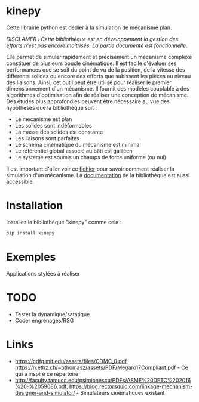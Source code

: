 # kinepy

Cette librairie python est dédier à la simulation de mécanisme plan.

*DISCLAMER : Cette bibliothèque est en développement la gestion des efforts n'est pas encore maîtrisés. La partie documenté est fonctionnelle.*

Elle permet de simuler rapidement et précisément un mécanisme complexe constituer de plusieurs boucle cinématique. Il est facile d'évaluer ses performances que se soit du point de vu de la position, de la vitesse des différents solides ou encore des efforts que subissent les pièces au niveau des liaisons. Ainsi, cet outil peut être utilisé pour réaliser le premier dimensionnement d'un mécanisme. Il fournit des modèles couplable à des algorithmes d'optimisation afin de réaliser une conception de mécanisme. Des études plus approfondies peuvent être nécessaire au vue des hypothèses que la bibliothèque suit :

- Le mecanisme est plan
- Les solides sont indéformables
- La masse des solides est constante
- Les liaisons sont parfaites
- Le schéma cinématique du mécanisme est minimal
- Le référentiel global associé au bâti est galiléen
- Le systeme est soumis un champs de force uniforme (ou nul)

Il est important d'aller voir ce [fichier](https://github.com/valentin-burillier/kinepy/blob/main/docs/utiliser_kinepy.md) pour savoir comment réaliser la simulation d'un mécanisme. La [documentation](https://github.com/valentin-burillier/kinepy/blob/main/docs) de la bibliothèque est aussi accessible. 

# Installation

Installez la bibliothèque "kinepy" comme cela :
```bash
pip install kinepy
```
# Exemples

Applications stylées à réaliser

# TODO

- Tester la dynamique/satatique
- Coder engrenages/RSG

# Links

- https://cdfg.mit.edu/assets/files/CDMC_0.pdf, https://n.ethz.ch/~bthomasz/assets/PDF/Megaro17Compliant.pdf - Ce qui a inspiré ce répertoire
- http://faculty.tamucc.edu/psimionescu/PDFs/ASME%20DETC%202016%20-%2059086.pdf, https://blog.rectorsquid.com/linkage-mechanism-designer-and-simulator/ - Simulateurs cinématiques existant
